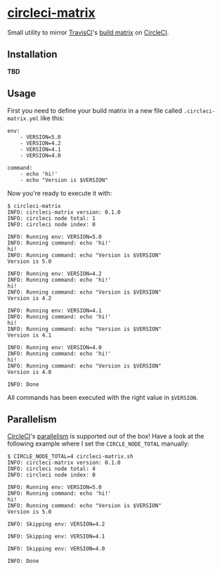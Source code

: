 [circleci-matrix][]
===================

Small utility to mirror [TravisCI][]'s [build matrix][] on [CircleCI][].

## Installation

**TBD**

## Usage

First you need to define your build matrix in a new file called
`.circleci-matrix.yml` like this:

    env:
        - VERSION=5.0
        - VERSION=4.2
        - VERSION=4.1
        - VERSION=4.0

    command:
        - echo 'hi!'
        - echo "Version is $VERSION"

Now you're ready to execute it with:

    $ circleci-matrix
    INFO: circleci-matrix version: 0.1.0
    INFO: circleci node total: 1
    INFO: circleci node index: 0

    INFO: Running env: VERSION=5.0
    INFO: Running command: echo 'hi!'
    hi!
    INFO: Running command: echo "Version is $VERSION"
    Version is 5.0

    INFO: Running env: VERSION=4.2
    INFO: Running command: echo 'hi!'
    hi!
    INFO: Running command: echo "Version is $VERSION"
    Version is 4.2

    INFO: Running env: VERSION=4.1
    INFO: Running command: echo 'hi!'
    hi!
    INFO: Running command: echo "Version is $VERSION"
    Version is 4.1

    INFO: Running env: VERSION=4.0
    INFO: Running command: echo 'hi!'
    hi!
    INFO: Running command: echo "Version is $VERSION"
    Version is 4.0

    INFO: Done

All commands has been executed with the right value in `$VERSION`.

## Parallelism

[CircleCI][]'s [parallelism][] is supported out of the box! Have a look at the following
example where I set the `CIRCLE_NODE_TOTAL` manually:

    $ CIRCLE_NODE_TOTAL=4 circleci-matrix.sh
    INFO: circleci-matrix version: 0.1.0
    INFO: circleci node total: 4
    INFO: circleci node index: 0

    INFO: Running env: VERSION=5.0
    INFO: Running command: echo 'hi!'
    hi!
    INFO: Running command: echo "Version is $VERSION"
    Version is 5.0

    INFO: Skipping env: VERSION=4.2

    INFO: Skipping env: VERSION=4.1

    INFO: Skipping env: VERSION=4.0

    INFO: Done

  [circleci-matrix]: https://github.com/michaelcontento/circleci-matrix
  [CircleCI]: https://circleci.com/
  [TravisCI]: https://travis-ci.org/
  [build matrix]: http://docs.travis-ci.com/user/customizing-the-build/#Build-Matrix
  [parallelism]: https://circleci.com/docs/setting-up-parallelism
